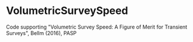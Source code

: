 # VolumetricSurveySpeed
Code supporting "Volumetric Survey Speed: A Figure of Merit for Transient Surveys", Bellm (2016), PASP
